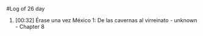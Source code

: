 #Log of 26 day

1. [00:32] Érase una vez México 1: De las cavernas al virreinato - unknown - Chapter 8
